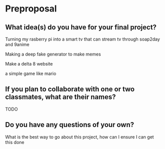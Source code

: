# Preproposal

## What idea(s) do you have for your final project?

Turning my rasberry pi into a smart tv that can stream tv through soap2day and 9anime

Making a deep fake generator to make memes

Make a delta 8 website

a simple game like mario

## If you plan to collaborate with one or two classmates, what are their names?

TODO

## Do you have any questions of your own?

What is the best way to go about this project, how can I ensure I can get this done
